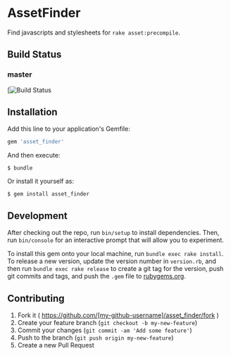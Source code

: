 # AssetFinder

Find javascripts and stylesheets for `rake asset:precompile`.

## Build Status

### master
[![Build Status](https://github.com/taka0125/asset_finder/workflows/Ruby/badge.svg)



## Installation

Add this line to your application's Gemfile:

```ruby
gem 'asset_finder'
```

And then execute:

    $ bundle

Or install it yourself as:

    $ gem install asset_finder

## Development

After checking out the repo, run `bin/setup` to install dependencies. Then, run `bin/console` for an interactive prompt that will allow you to experiment.

To install this gem onto your local machine, run `bundle exec rake install`. To release a new version, update the version number in `version.rb`, and then run `bundle exec rake release` to create a git tag for the version, push git commits and tags, and push the `.gem` file to [rubygems.org](https://rubygems.org).

## Contributing

1. Fork it ( https://github.com/[my-github-username]/asset_finder/fork )
2. Create your feature branch (`git checkout -b my-new-feature`)
3. Commit your changes (`git commit -am 'Add some feature'`)
4. Push to the branch (`git push origin my-new-feature`)
5. Create a new Pull Request
